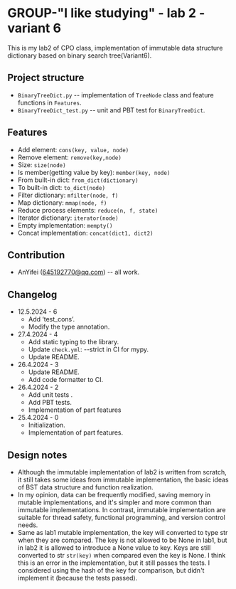 # GROUP-"I like studying" - lab 2 - variant 6

This is my lab2 of CPO class, implementation of immutable data structure dictionary
based on binary search tree(Variant6).

## Project structure

- `BinaryTreeDict.py` -- implementation of `TreeNode` class
                          and feature functions in `Features`.
- `BinaryTreeDict_test.py` -- unit and PBT test for `BinaryTreeDict`.

## Features

- Add element: `cons(key, value, node)`
- Remove element: `remove(key,node)`
- Size: `size(node)`
- Is member(getting value by key): `member(key, node)`
- From built-in dict: `from_dict(dictionary)`
- To built-in dict: `to_dict(node)`
- Filter dictionary: `mfilter(node, f)`
- Map dictionary: `mmap(node, f)`
- Reduce process elements: `reduce(n, f, state)`
- Iterator dictionary: `iterator(node)`
- Empty implementation: `mempty()`
- Concat implementation: `concat(dict1, dict2)`

## Contribution

- AnYifei (645192770@qq.com) -- all work.

## Changelog

- 12.5.2024 - 6
   - Add ‘test_cons’.
   - Modify the type annotation.
- 27.4.2024 - 4
   - Add static typing to the library.
   - Update `check.yml`: --strict in CI for mypy.
   - Update README.
- 26.4.2024 - 3
   - Update README.
   - Add code formatter to CI.
- 26.4.2024 - 2
   - Add unit tests .
   - Add PBT tests.
   - Implementation of part features
- 25.4.2024 - 0
   - Initialization.
   - Implementation of part features.

## Design notes

- Although the immutable implementation of lab2 is written from scratch,
  it still takes some ideas from immutable implementation, the basic
  ideas of BST data structure and function realization.
- In my opinion, data can be frequently modified, saving memory in mutable
  implementations, and it's simpler and more common than immutable
  implementations.
  In contrast, immutable implementation are suitable for thread safety,
  functional programming, and version control needs.
- Same as lab1 mutable implementation, the key will converted to type str
  when they are compared. The key is not allowed to be None in lab1, but in
  lab2 it is allowed to introduce a None value to key. Keys are still
  converted to str `str(key)` when compared even the key is None. I think
  this is an error in the implementation, but it still passes the tests.
  I considered using the hash of the key for comparison, but didn't implement
  it (because the tests passed).
